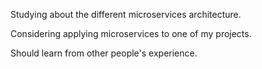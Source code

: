 Studying about the different microservices architecture.

Considering applying microservices to one of my projects.

Should learn from other people's experience.